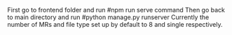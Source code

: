 First go to frontend folder and run #npm run serve command 
Then go back to main directory and run #python manage.py runserver
Currently the number of MRs and file type set up by default to 8 and single respectively.
